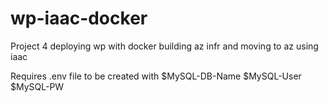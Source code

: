 # wp-iaac-docker
Project 4 deploying wp with docker building az infr and moving to az using iaac

Requires .env file to be created with
      $MySQL-DB-Name
      $MySQL-User
      $MySQL-PW

